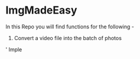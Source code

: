 # ImgMadeEasy

In this Repo you will find functions for the following -

1. Convert a video file into the batch of photos

' Imple
